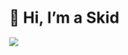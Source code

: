 <h1>👋 Hi, I’m a Skid</h1>

<picture>
<source align="center"
  srcset="https://github-readme-stats.vercel.app/api?username=manpanskid&show_icons=true&theme=dark"
  media="(prefers-color-scheme: dark)"
/>
<source align="center"
  srcset="https://github-readme-stats.vercel.app/api?username=manpanskid&show_icons=true"
  media="(prefers-color-scheme: light), (prefers-color-scheme: no-preference)"
/>
<img src="https://github-readme-stats.vercel.app/api?username=manpanskid&show_icons=true" align="center"/>
</picture>
